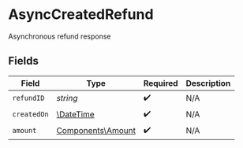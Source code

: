 # AsyncCreatedRefund

Asynchronous refund response


## Fields

| Field                                                         | Type                                                          | Required                                                      | Description                                                   |
| ------------------------------------------------------------- | ------------------------------------------------------------- | ------------------------------------------------------------- | ------------------------------------------------------------- |
| `refundID`                                                    | *string*                                                      | :heavy_check_mark:                                            | N/A                                                           |
| `createdOn`                                                   | [\DateTime](https://www.php.net/manual/en/class.datetime.php) | :heavy_check_mark:                                            | N/A                                                           |
| `amount`                                                      | [Components\Amount](../../Models/Components/Amount.md)        | :heavy_check_mark:                                            | N/A                                                           |
